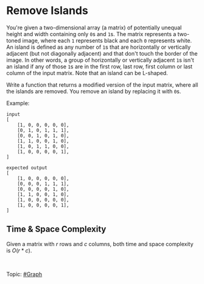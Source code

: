 # Remove Islands

You're given a two-dimensional array (a matrix) of potentially unequal height and width containing
only `0`s and `1`s. The matrix represents a two-toned image, where each `1` represents black and
each `0` represents white. An island is defined as any number of `1`s that are horizontally or
vertically adjacent (but not diagonally adjacent) and that don't touch the border of the image. In
other words, a group of horizontally or vertically adjacent `1`s isn't an island if any of those
`1`s are in the first row, last row, first column or last column of the input matrix. Note that an
island can be L-shaped.

Write a function that returns a modified version of the input matrix, where all the islands are
removed. You remove an island by replacing it with `0`s.

Example:

```
input
[
    [1, 0, 0, 0, 0, 0],
    [0, 1, 0, 1, 1, 1],
    [0, 0, 1, 0, 1, 0],
    [1, 1, 0, 0, 1, 0],
    [1, 0, 1, 1, 0, 0],
    [1, 0, 0, 0, 0, 1],
]

expected output
[
    [1, 0, 0, 0, 0, 0],
    [0, 0, 0, 1, 1, 1],
    [0, 0, 0, 0, 1, 0],
    [1, 1, 0, 0, 1, 0],
    [1, 0, 0, 0, 0, 0],
    [1, 0, 0, 0, 0, 1],
]
```

## Time & Space Complexity

Given a matrix with <var>r</var> rows and <var>c</var> columns, both time and space complexity is
$O(r * c)$.

<br>

Topic: [#Graph]()
